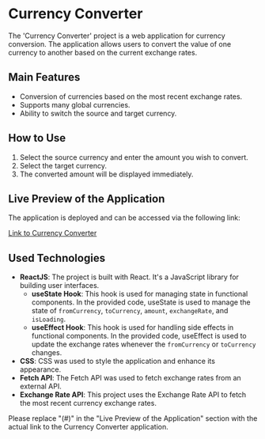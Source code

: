 # Currency Converter

The 'Currency Converter' project is a web application for currency conversion. The application allows users to convert the value of one currency to another based on the current exchange rates.

## Main Features

- Conversion of currencies based on the most recent exchange rates.
- Supports many global currencies.
- Ability to switch the source and target currency.

## How to Use

1. Select the source currency and enter the amount you wish to convert.
2. Select the target currency.
3. The converted amount will be displayed immediately.

## Live Preview of the Application

The application is deployed and can be accessed via the following link:

[Link to Currency Converter](#)

## Used Technologies

- **ReactJS**: The project is built with React. It's a JavaScript library for building user interfaces.
  - **useState Hook**: This hook is used for managing state in functional components. In the provided code, useState is used to manage the state of `fromCurrency`, `toCurrency`, `amount`, `exchangeRate`, and `isLoading`.
  - **useEffect Hook**: This hook is used for handling side effects in functional components. In the provided code, useEffect is used to update the exchange rates whenever the `fromCurrency` or `toCurrency` changes.
- **CSS**: CSS was used to style the application and enhance its appearance.
- **Fetch API**: The Fetch API was used to fetch exchange rates from an external API.
- **Exchange Rate API**: This project uses the Exchange Rate API to fetch the most recent currency exchange rates.

Please replace "(#)" in the "Live Preview of the Application" section with the actual link to the Currency Converter application.

